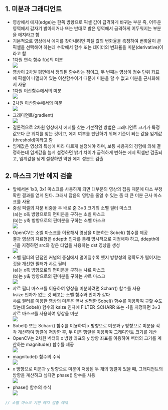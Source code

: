 ## 1. 미분과 그래디언트 
* 영상에서 에지(edge)는 한쪽 방향으로 픽셀 값이 급격하게 바뀌는 부분 즉, 어두운 영역에서 갑자기 밝아지거나 또는 반대로 밝은 영역에서 급격하게 어두워지는 부분을 에지라고 함
* 기본적으로 영상에서 에지를 찾아내려면 픽셀 값의 변화율을 측정하여 변화율이 큰 픽셀을 선택해야 하는데 수학에서 함수 또는 데이터의 변화율을 미분(derivative)이라고 함
* 1차원 연속 함수 f(x)의 미분
<br/> <img src="./img/OCV001.PNG" /> 
* 영상이 2차원 평면에서 정의된 함수라는 점이고, 두 번째는 영상이 정수 단위 좌표에 픽셀이 나열되어 있는 이산함수이기 때문에 미분을 할 수 없고 미분을 근사화해서 사용
* 1차원 이산함수에서의 미분
<br/> <img src="./img/OCV002.PNG" /> 
* 2차원 이산함수에서의 미분 
<br/> <img src="./img/OCV003.PNG" />
* 그래디언트(gradient)
<br/> <img src="./img/OCV004.PNG" /> 
* 결론적으로 2차원 영상에서 에지를 찾는 기본적인 방법은 그래디언트 크기가 특정 값보다 큰 위치를 찾는 것이고, 에지 여부를 판단하기 위해 기준이 되는 값을 임계값(threshold)이라고 함
* 임계값은 영상의 특성에 따라 다르게 설정해야 하며, 보통 사용자의 경험에 의해 결정하는데 임계값을 높게 설정하면 밝기 차이가 급격하게 변하는 에지 픽셀만 검출되고, 임계값을 낮게 설정하면 약한 에지 성분도 검출

## 2. 마스크 기반 에지 검출
* 앞에서본 1x3, 3x1 마스크를 사용하게 되면 대부분의 영상의 잡음 때문에 다소 부정확한 결과를 얻게 된다. 그래서 잡음의 영향을 줄일 수 있는 좀 더 큰 미분 근사 마스크를 사용
* 중심 픽셀의 차분 비중을 두 배로 준 3×3 크기의 소벨 필터 마스크
<br/> (a)는 x축 방향으로의 편미분을 구하는 소벨 마스크
<br/> (b)는 y축 방향으로의 편미분을 구하는 소벨 마스크
<br/> <img src="./img/OCV005.PNG" /> 
* OpenCV는 소벨 마스크를 이용해서 영상을 미분하는 Sobel() 함수를 제공
<br/> 결과 영상의 자료형은 ddepth 인자를 통해 명시적으로 지정해야 하고, ddepth에 -1을 지정하면 src와 같은 타입을 사용하는 dst 영상을 생성
<br/> <img src="./img/OCV006.PNG" />
* 소벨 필터의 단점인 커널의 중심에서 멀어질수록 엣지 방향성의 정확도가 떨어지는 것을 개선한 필터가 샤르 필터
<br/> (a)는 x축 방향으로의 편미분을 구하는 샤르 마스크
<br/> (b)는 y축 방향으로의 편미분을 구하는 샤르 마스크
<br/> <img src="./img/OCV007.PNG" />
* 샤르 필터 마스크를 이용하여 영상을 미분하려면 Scharr() 함수를 사용
<br/> ksize 인자가 없는 것 빼고는 소벨 함수와 인지가 같다
<br/> 샤르 필터를 이용한 영상의 미분은 앞서 설명한 Sobel() 함수를 이용하여 구할 수도 있는데 Sobel() 함수의 ksize 인자에 FILTER_SCHARR 또는 -1을 지정하면 3×3 샤르 마스크를 사용하여 영상을 미분
<br/> <img src="./img/OCV008.PNG" />
* Sobel() 또는 Scharr() 함수를 이용하여 x 방향으로 미분과 y 방향으로 미분을 각각 계산하여 행렬에 저장한 후, 두 미분 행렬을 이용하여 그래디언트 크기를 계산
* OpenCV는 2차원 벡터의 x 방향 좌표와 y 방향 좌표를 이용하여 벡터의 크기를 계산하는 magnitude() 함수를 제공
<br/> <img src="./img/OCV009.PNG" />
* magnitude() 함수의 수식
<br/> <img src="./img/OCV010.PNG" />
* x 방향으로 미분과 y 방향으로 미분이 저장된 두 개의 행렬이 있을 때, 그래디언트의 방향을 계산하고 싶다면 phase() 함수를 사용
<br/> <img src="./img/OCV011.PNG" />
* phase() 함수의 수식
<br/> <img src="./img/OCV012.PNG" />
```cpp
// 소벨 마스크 기반 에지 검출 예제

```
